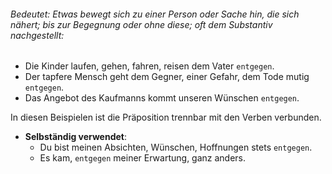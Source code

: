 ###### Bedeutet: Etwas bewegt sich zu einer Person oder Sache hin, die sich nähert; bis zur Begegnung oder ohne diese; oft dem Substantiv nachgestellt:

- Die Kinder laufen, gehen, fahren, reisen dem Vater `entgegen`.
- Der tapfere Mensch geht dem Gegner, einer Gefahr, dem Tode mutig `entgegen`.
- Das Angebot des Kaufmanns kommt unseren Wünschen `entgegen`.

In diesen Beispielen ist die Präposition trennbar mit den Verben verbunden.

- **Selbständig verwendet**:
  - Du bist meinen Absichten, Wünschen, Hoffnungen stets `entgegen`.
  - Es kam, `entgegen` meiner Erwartung, ganz anders.